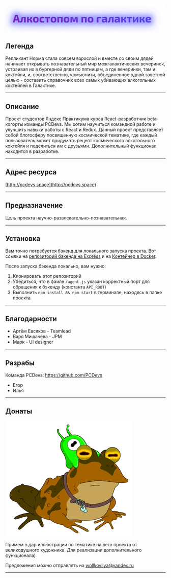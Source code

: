 ![pcdev logo](/src/images/header/logo.svg)

## Легенда
Репликант Норма стала совсем взрослой и вместе со своим дядей начинает открывать познавательный мир межгалактических вечеринок, устраивая их в бургерной дяди по пятницам, а где вечеринки, там и коктейли, и, соответственно, комьюнити, объединенное одной заветной целью - составить справочник всех самых убивающих алкогольных коктейлей в Галактике.

---

## Описание

Проект студентов Яндекс Практикума курса React-разработчик beta-когорты команды PCDevs.
Мы хотим научиться командной работе и улучшить навыки работы с React и Redux.
Данный проект представляет собой блогосферу посвященную космической тематике, где каждый пользователь может придумать рецепт космического алкогольного коктейля и поделиться им с друзьями.
Дополнительный функционал находится в разработке.

---

## Адрес ресурса

[http://pcdevs.space](http://pcdevs.space)

---

## Предназначение

Цель проекта научно-развлекательно-познавательная.

---

## Установка

Вам точно потребуется бэкенд для локального запуска проекта. Вот ссылки на [репозиторий бэкенда на Express](https://github.com/gothinkster/node-express-realworld-example-app) и на [Контейнер в Docker](https://github.com/Yandex-Practicum/react-project-kitchen-backend).

После запуска бэкенда локально, вам нужно:

1. Клонировать этот репозиторий
2. Убедиться, что в файле `/agent.js` указан корректный порт для обращения к бэкенду (константа `API_ROOT`)
3. Выполнить `npm install && npm start` в терминале, находясь в папке проекта

---

## Благодарности

- Артём Евсяков - Teamlead
- Варя Мишачёва - JPM
- Марк - UI designer

---

## Разрабы

Команда PCDevs: https://github.com/PCDevs
+ Егор 
+ Илья 

---

## Донаты

![GIF demo](/src/images/brain-slug.gif)

Примем в дар иллюстрации по тематике нашего проекта от великодушного художника. Для реализации дополнительного функционала)

Предложения можно отправлять на wollkovilya@yandex.ru

---
